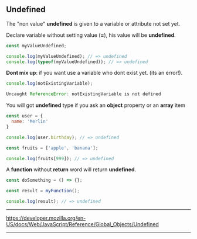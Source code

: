 ## Undefined

The "non value" **undefined** is given to a variable or attribute not set yet.

Declare variable without setting value (**=**), his value will be **undefined**.

```js
const myValueUndefined;

console.log(myValueUndefined); // => undefined
console.log(typeof(myValueUndefined)); // => undefined
```

**Dont mix up**: if you want use a variable who dont exist yet. (its an error!).

```js
console.log(notExistingVariable);

Uncaught ReferenceError: notExistingVariable is not defined
```

You will got **undefined** type if you ask an **object** property or an **array** item

```js
const user = {
  name: 'Merlin'
}

console.log(user.birthday); // => undefined

const fruits = ['apple', 'banana'];

console.log(fruits[999]); // => undefined
```

A **function** without **return** word will return **undefined**.

```js
const doSomething = () => {};

const result = myFunction();

console.log(result); // => undefined
```

---
https://developer.mozilla.org/en-US/docs/Web/JavaScript/Reference/Global_Objects/Undefined

---